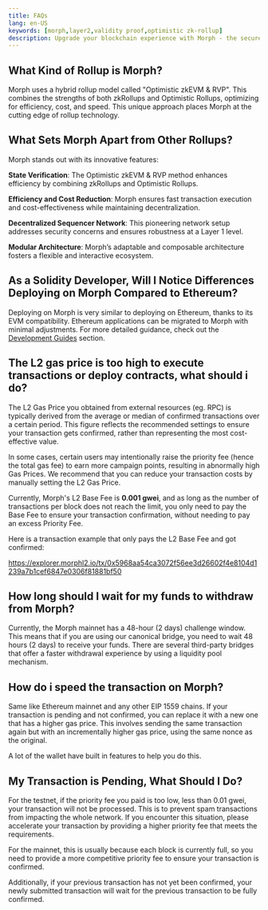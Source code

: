 ```yaml
---
title: FAQs
lang: en-US
keywords: [morph,layer2,validity proof,optimistic zk-rollup]
description: Upgrade your blockchain experience with Morph - the secure decentralized, cost0efficient, and high-performing optimistic zk-rollup solution. Try it now!
---
```


## What Kind of Rollup is Morph?

Morph uses a hybrid rollup model called "Optimistic zkEVM & RVP". This combines the strengths of both zkRollups and Optimistic Rollups, optimizing for efficiency, cost, and speed. This unique approach places Morph at the cutting edge of rollup technology.

## What Sets Morph Apart from Other Rollups?

Morph stands out with its innovative features:


**State Verification**: The Optimistic zkEVM & RVP method enhances efficiency by combining zkRollups and Optimistic Rollups.

**Efficiency and Cost Reduction**: Morph ensures fast transaction execution and cost-effectiveness while maintaining decentralization.

**Decentralized Sequencer Network**: This pioneering network setup addresses security concerns and ensures robustness at a Layer 1 level.

**Modular Architecture**: Morph’s adaptable and composable architecture fosters a flexible and interactive ecosystem.

## As a Solidity Developer, Will I Notice Differences Deploying on Morph Compared to Ethereum?

Deploying on Morph is very similar to deploying on Ethereum, thanks to its EVM compatibility. Ethereum applications can be migrated to Morph with minimal adjustments. For more detailed guidance, check out the [Development Guides](../build-on-morph/build-on-morph/2-development-setup.md) section.

## The L2 gas price is too high to execute transactions or deploy contracts, what should i do?

The L2 Gas Price you obtained from external resources (eg. RPC) is typically derived from the average or median of confirmed transactions over a certain period. This figure reflects the recommended settings to ensure your transaction gets confirmed, rather than representing the most cost-effective value.

In some cases, certain users may intentionally raise the priority fee (hence the total gas fee) to earn more campaign points, resulting in abnormally high Gas Prices. We recommend that you can reduce your transaction costs by manually setting the L2 Gas Price.

Currently, Morph's L2 Base Fee is **0.001 gwei**, and as long as the number of transactions per block does not reach the limit, you only need to pay the Base Fee to ensure your transaction confirmation, without needing to pay an excess Priority Fee.

Here is a transaction example that only pays the L2 Base Fee and got confirmed:

https://explorer.morphl2.io/tx/0x5968aa54ca3072f56ee3d26602f4e8104d1239a7b1cef6847e0306f81881bf50

## How long should I wait for my funds to withdraw from Morph?

Currently, the Morph mainnet has a 48-hour (2 days) challenge window. This means that if you are using our canonical bridge, you need to wait 48 hours (2 days) to receive your funds. There are several third-party bridges that offer a faster withdrawal experience by using a liquidity pool mechanism.

## How do i speed the transaction on Morph?

Same like Ethereum mainnet and any other EIP 1559 chains. If your transaction is pending and not confirmed, you can replace it with a new one that has a higher gas price. This involves sending the same transaction again but with an incrementally higher gas price, using the same nonce as the original.

A lot of the wallet have built in features to help you do this.

## My Transaction is Pending, What Should I Do?

For the testnet, if the priority fee you paid is too low, less than 0.01 gwei, your transaction will not be processed. This is to prevent spam transactions from impacting the whole network. If you encounter this situation, please accelerate your transaction by providing a higher priority fee that meets the requirements.

For the mainnet, this is usually because each block is currently full, so you need to provide a more competitive priority fee to ensure your transaction is confirmed.

Additionally, if your previous transaction has not yet been confirmed, your newly submitted transaction will wait for the previous transaction to be fully confirmed.